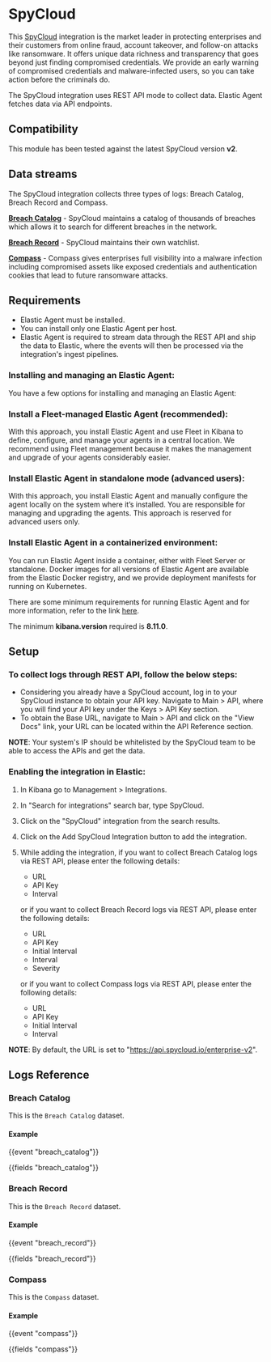 # SpyCloud

This [SpyCloud](https://spycloud.com/) integration is the market leader in protecting enterprises and their customers from online fraud, account takeover, and follow-on attacks like ransomware. It offers unique data richness and transparency that goes beyond just finding compromised credentials. We provide an early warning of compromised credentials and malware-infected users, so you can take action before the criminals do.

The SpyCloud integration uses REST API mode to collect data. Elastic Agent fetches data via API endpoints.

## Compatibility

This module has been tested against the latest SpyCloud version **v2**.

## Data streams

The SpyCloud integration collects three types of logs: Breach Catalog, Breach Record and Compass.

**[Breach Catalog](https://spycloud-external.readme.io/sc-enterprise-api/reference/catalog-list)** - SpyCloud maintains a catalog of thousands of breaches which allows it to search for different breaches in the network.

**[Breach Record](https://spycloud-external.readme.io/sc-enterprise-api/reference/data-watchlist)** - SpyCloud maintains their own watchlist.

**[Compass](https://spycloud-external.readme.io/sc-enterprise-api/reference/compass-data-get)** - Compass gives enterprises full visibility into a malware infection including compromised assets like exposed credentials and authentication cookies that lead to future ransomware attacks.

## Requirements

- Elastic Agent must be installed.
- You can install only one Elastic Agent per host.
- Elastic Agent is required to stream data through the REST API and ship the data to Elastic, where the events will then be processed via the integration's ingest pipelines.

### Installing and managing an Elastic Agent:

You have a few options for installing and managing an Elastic Agent:

### Install a Fleet-managed Elastic Agent (recommended):

With this approach, you install Elastic Agent and use Fleet in Kibana to define, configure, and manage your agents in a central location. We recommend using Fleet management because it makes the management and upgrade of your agents considerably easier.

### Install Elastic Agent in standalone mode (advanced users):

With this approach, you install Elastic Agent and manually configure the agent locally on the system where it’s installed. You are responsible for managing and upgrading the agents. This approach is reserved for advanced users only.

### Install Elastic Agent in a containerized environment:

You can run Elastic Agent inside a container, either with Fleet Server or standalone. Docker images for all versions of Elastic Agent are available from the Elastic Docker registry, and we provide deployment manifests for running on Kubernetes.

There are some minimum requirements for running Elastic Agent and for more information, refer to the link [here](https://www.elastic.co/guide/en/fleet/current/elastic-agent-installation.html).

The minimum **kibana.version** required is **8.11.0**.

## Setup

### To collect logs through REST API, follow the below steps:

- Considering you already have a SpyCloud account, log in to your SpyCloud instance to obtain your API key. Navigate to Main > API, where you will find your API key under the Keys > API Key section.
- To obtain the Base URL, navigate to Main > API and click on the "View Docs" link, your URL can be located within the API Reference section.

**NOTE**: Your system's IP should be whitelisted by the SpyCloud team to be able to access the APIs and get the data.

### Enabling the integration in Elastic:

1. In Kibana go to Management > Integrations.
2. In "Search for integrations" search bar, type SpyCloud.
3. Click on the "SpyCloud" integration from the search results.
4. Click on the Add SpyCloud Integration button to add the integration.
5. While adding the integration, if you want to collect Breach Catalog logs via REST API, please enter the following details:
   - URL
   - API Key
   - Interval

   or if you want to collect Breach Record logs via REST API, please enter the following details:
   - URL
   - API Key
   - Initial Interval
   - Interval
   - Severity

   or if you want to collect Compass logs via REST API, please enter the following details:
   - URL
   - API Key
   - Initial Interval
   - Interval

**NOTE**: By default, the URL is set to "https://api.spycloud.io/enterprise-v2".

## Logs Reference

### Breach Catalog

This is the `Breach Catalog` dataset.

#### Example

{{event "breach_catalog"}}

{{fields "breach_catalog"}}

### Breach Record

This is the `Breach Record` dataset.

#### Example

{{event "breach_record"}}

{{fields "breach_record"}}

### Compass

This is the `Compass` dataset.

#### Example

{{event "compass"}}

{{fields "compass"}}